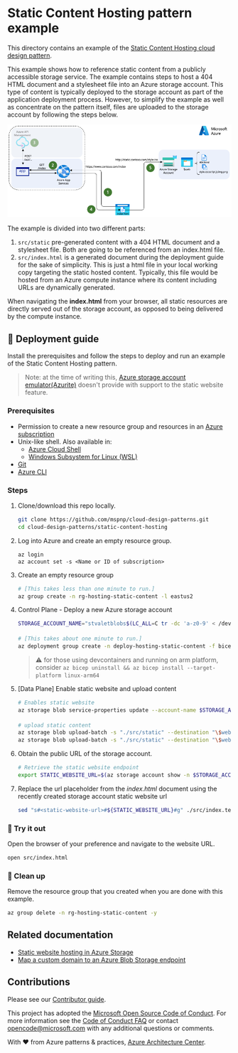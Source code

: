 # Static Content Hosting pattern example

This directory contains an example of the [Static Content Hosting cloud design pattern](https://learn.microsoft.com/azure/architecture/patterns/static-content-hosting).

This example shows how to reference static content from a publicly accessible storage service. The example contains steps to host a 404 HTML document and a stylesheet file into an Azure storage account. This type of content is typically deployed to the storage account as part of the application deployment process. However, to simplify the example as well as concentrate on the pattern itself, files are uploaded to the storage account by following the steps below.

![A diagram showing a client navigating to contoso.com home page hosted in an Azure App Service instance and getting as result the index.html file with dynamically generated links targeting files at static.contoso.com which is a componion Azure Storage account with static websites support enabled.](static-content-hosting-pattern.png)

The example is divided into two different parts:

1. `src/static` pre-generated content with a 404 HTML document and a stylesheet file. Both are going to be referenced from an index.html file.
1. `src/index.html` is a generated document during the deployment guide for the sake of simplicity. This is just a html file in your local working copy targeting the static hosted content. Typically, this file would be hosted from an Azure compute instance where its content including URLs are dynamically generated.

When navigating the **index.html** from your browser, all static resources are directly served out of the storage account, as opposed to being delivered by the compute instance.

## :rocket: Deployment guide

Install the prerequisites and follow the steps to deploy and run an example of the Static Content Hosting pattern.

> Note: at the time of writing this, [Azure storage account emulator(Azurite)](https://github.com/Azure/Azurite) doesn't provide with support to the static website feature.

### Prerequisites

- Permission to create a new resource group and resources in an [Azure subscription](https://azure.com/free)
- Unix-like shell. Also available in:
  - [Azure Cloud Shell](https://shell.azure.com/)
  - [Windows Subsystem for Linux (WSL)](https://learn.microsoft.com/windows/wsl/install)
- [Git](https://git-scm.com/downloads)
- [Azure CLI](https://learn.microsoft.com/cli/azure/install-azure-cli)

### Steps

1. Clone/download this repo locally.

   ```bash
   git clone https://github.com/mspnp/cloud-design-patterns.git
   cd cloud-design-patterns/static-content-hosting
   ```

1. Log into Azure and create an empty resource group.

   ```azurecli
   az login
   az account set -s <Name or ID of subscription>
   ```

1. Create an empty resource group

   ```bash
   # [This takes less than one minute to run.]
   az group create -n rg-hosting-static-content -l eastus2
   ```

1. Control Plane - Deploy a new Azure storage account

   ```bash
   STORAGE_ACCOUNT_NAME="stvaletblobs$(LC_ALL=C tr -dc 'a-z0-9' < /dev/urandom | fold -w 7 | head -n 1)"

   # [This takes about one minute to run.]
   az deployment group create -n deploy-hosting-static-content -f bicep/main.bicep -g rg-hosting-static-content -p storageAccountName=$STORAGE_ACCOUNT_NAME assigneeObjectId=$(az ad signed-in-user show --query 'id' -o tsv)
   ```

   > :warning: for those using devcontainers and running on arm platform, consider `az bicep uninstall && az bicep install --target-platform linux-arm64`

1. [Data Plane] Enable static website and upload content

   ```bash
   # Enables static website
   az storage blob service-properties update --account-name $STORAGE_ACCOUNT_NAME --static-website --404-document 404.html --auth-mode login

   # upload static content
   az storage blob upload-batch -s "./src/static" --destination "\$web" --account-name $STORAGE_ACCOUNT_NAME --pattern "*.html" --content-type "text/html" --content-cache max-age=3600 --auth-mode login
   az storage blob upload-batch -s "./src/static" --destination "\$web" --account-name $STORAGE_ACCOUNT_NAME --pattern "*.css" --content-type "text/css" --content-cache max-age=3600 --auth-mode login
   ```

1. Obtain the public URL of the storage account.

   ```bash
   # Retrieve the static website endpoint
   export STATIC_WEBSITE_URL=$(az storage account show -n $STORAGE_ACCOUNT_NAME -g rg-hosting-static-content  --query primaryEndpoints.web --output tsv)
   ```

1. Replace the url placeholder from the _index.html_ document using the recently created storage account static website url

   ```bash
   sed "s#<static-website-url>#${STATIC_WEBSITE_URL}#g" ./src/index.template.html > ./src/index.html
   ```

### :checkered_flag: Try it out

Open the browser of your preference and navigate to the website URL.

```bash
open src/index.html
```

### :broom: Clean up

Remove the resource group that you created when you are done with this example.

```bash
az group delete -n rg-hosting-static-content -y
```

## Related documentation

- [Static website hosting in Azure Storage](https://learn.microsoft.com/azure/storage/blobs/storage-blob-static-website)
- [Map a custom domain to an Azure Blob Storage endpoint](https://learn.microsoft.com/azure/storage/blobs/storage-custom-domain-name)

## Contributions

Please see our [Contributor guide](../CONTRIBUTING.md).

This project has adopted the [Microsoft Open Source Code of Conduct](https://opensource.microsoft.com/codeofconduct/). For more information see the [Code of Conduct FAQ](https://opensource.microsoft.com/codeofconduct/faq/) or contact <opencode@microsoft.com> with any additional questions or comments.

With :heart: from Azure patterns & practices, [Azure Architecture Center](https://azure.com/architecture).

